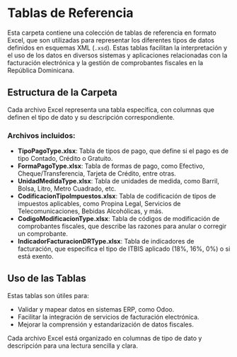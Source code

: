 # Tablas de Referencia

Esta carpeta contiene una colección de tablas de referencia en formato Excel, que son utilizadas para representar los diferentes tipos de datos definidos en esquemas XML (`.xsd`). Estas tablas facilitan la interpretación y el uso de los datos en diversos sistemas y aplicaciones relacionadas con la facturación electrónica y la gestión de comprobantes fiscales en la República Dominicana.

## Estructura de la Carpeta

Cada archivo Excel representa una tabla específica, con columnas que definen el tipo de dato y su descripción correspondiente.

### Archivos incluidos:

- **TipoPagoType.xlsx**: Tabla de tipos de pago, que define si el pago es de tipo Contado, Crédito o Gratuito.
- **FormaPagoType.xlsx**: Tabla de formas de pago, como Efectivo, Cheque/Transferencia, Tarjeta de Crédito, entre otras.
- **UnidadMedidaType.xlsx**: Tabla de unidades de medida, como Barril, Bolsa, Litro, Metro Cuadrado, etc.
- **CodificacionTipoImpuestos.xlsx**: Tabla de codificación de tipos de impuestos aplicables, como Propina Legal, Servicios de Telecomunicaciones, Bebidas Alcohólicas, y más.
- **CodigoModificacionType.xlsx**: Tabla de códigos de modificación de comprobantes fiscales, que describe las razones para anular o corregir un comprobante.
- **IndicadorFacturacionDRType.xlsx**: Tabla de indicadores de facturación, que especifica el tipo de ITBIS aplicado (18%, 16%, 0%) o si está exento.

## Uso de las Tablas

Estas tablas son útiles para:

- Validar y mapear datos en sistemas ERP, como Odoo.
- Facilitar la integración de servicios de facturación electrónica.
- Mejorar la comprensión y estandarización de datos fiscales.

Cada archivo Excel está organizado en columnas de tipo de dato y descripción para una lectura sencilla y clara.
